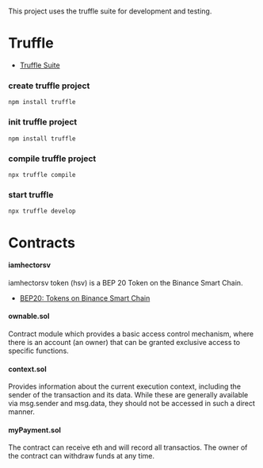 
#

This project uses the truffle suite for development and testing.

#
# Truffle 
- [Truffle Suite](https://trufflesuite.com/)

### create truffle project
`
npm install truffle
`
### init truffle project
`
npm install truffle
`
### compile truffle project
`
npx truffle compile
`
### start truffle
`
npx truffle develop
`

# Contracts

#### iamhectorsv

iamhectorsv token (hsv) is a BEP 20 Token on the Binance Smart Chain.
- [BEP20: Tokens on Binance Smart Chain](https://github.com/bnb-chain/BEPs/blob/master/BEP20.md)

#### ownable.sol

Contract module which provides a basic access control mechanism, where there is an account (an owner) that can be granted exclusive access to specific functions.

#### context.sol

Provides information about the current execution context, including the sender of the transaction and its data. While these are generally available via msg.sender and msg.data, they should not be accessed in such a direct manner.

#### myPayment.sol

The contract can receive eth and will record all transactios. The owner of the contract can withdraw funds at any time.

